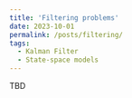 ```yaml
---
title: 'Filtering problems'
date: 2023-10-01
permalink: /posts/filtering/
tags:
  - Kalman Filter
  - State-space models
---
```



TBD
